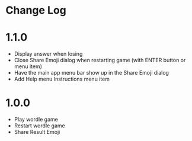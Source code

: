 # Change Log

# 1.1.0

- Display answer when losing
- Close Share Emoji dialog when restarting game (with ENTER button or menu item)
- Have the main app menu bar show up in the Share Emoji dialog
- Add Help menu Instructions menu item

# 1.0.0

- Play wordle game
- Restart wordle game
- Share Result Emoji
